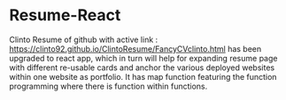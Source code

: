 # Resume-React
Clinto Resume of github with active link : https://clinto92.github.io/ClintoResume/FancyCVclinto.html  has been upgraded to react app, which in turn will help for expanding resume page with different re-usable cards and anchor the various deployed websites within one website as portfolio. It has map function featuring the function programming where there is function within functions.
